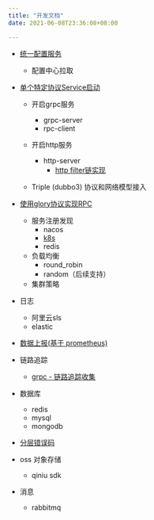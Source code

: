 ```yaml
---
title: "开发文档"
date: 2021-06-08T23:36:08+08:00

---
```


- [统一配置服务](../config/)
  - 配置中心拉取

- [单个特定协议Service启动](../service)
  - 开启grpc服务

    - grpc-server
    - rpc-client

  - 开启http服务

    - http-server
      - [http filter链实现](../http_filter)
  - Triple (dubbo3) 协议和网络模型接入

- [使用glory协议实现RPC](../glory_protocol)

  - 服务注册发现
    - nacos
    - [k8s](../k8s_servicedisc)
    - redis
  - 负载均衡
    - round_robin
    - random（后续支持）
  - 集群策略

- 日志

  - 阿里云sls
  - elastic

- [数据上报(基于 prometheus)](../metrics)

- 链路追踪

  - [grpc - 链路追踪收集](../jaeger)

- 数据库

  - redis
  - mysql
  - mongodb

- [分层错误码](../errorcode)

- oss 对象存储

  - qiniu sdk

- 消息

  - rabbitmq
